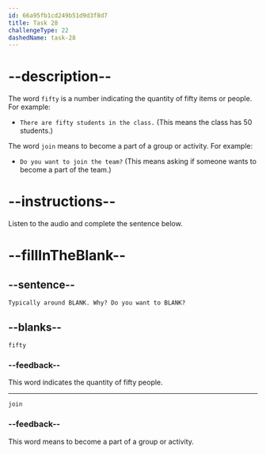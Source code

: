 ```yaml
---
id: 66a95fb1cd249b51d9d3f8d7
title: Task 28
challengeType: 22
dashedName: task-28
---
```

<!--
AUDIO REFERENCE:
Lisa: Typically around fifty. Why? Do you want to join?
-->

# --description--

The word `fifty` is a number indicating the quantity of fifty items or people. For example:

- `There are fifty students in the class.` (This means the class has 50 students.)

The word `join` means to become a part of a group or activity. For example:

- `Do you want to join the team?` (This means asking if someone wants to become a part of the team.)

# --instructions--

Listen to the audio and complete the sentence below.

# --fillInTheBlank--

## --sentence--

`Typically around BLANK. Why? Do you want to BLANK?`

## --blanks--

`fifty`

### --feedback--

This word indicates the quantity of fifty people.

---
`join`

### --feedback--

This word means to become a part of a group or activity.
